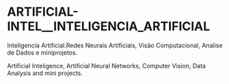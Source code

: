 # ARTIFICIAL-INTEL__INTELIGENCIA_ARTIFICIAL
Inteligencia Artificial.Redes Neurais Artificiais, Visão Computacional, Analise de Dados e miniprojetos.


Artificial Inteligence, Artificial Neural Networks, Computer Vision, Data Analysis and mini projects.
